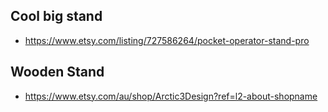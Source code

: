 ## Cool big stand

 * https://www.etsy.com/listing/727586264/pocket-operator-stand-pro

## Wooden Stand

 * https://www.etsy.com/au/shop/Arctic3Design?ref=l2-about-shopname

